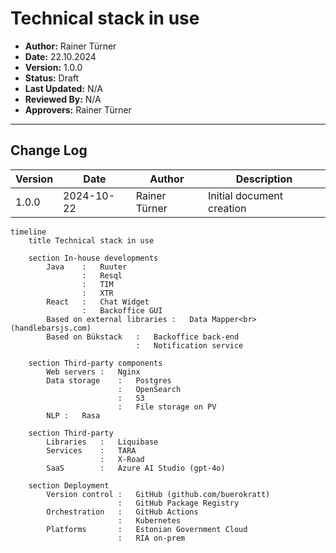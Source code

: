# Technical stack in use

- **Author:** Rainer Türner
- **Date:** 22.10.2024
- **Version:** 1.0.0
- **Status:** Draft
- **Last Updated:** N/A
- **Reviewed By:** N/A
- **Approvers:** Rainer Türner

---

## Change Log
| Version | Date       | Author     | Description                           |
|---------|------------|------------|---------------------------------------|
| 1.0.0   | 2024-10-22 | Rainer Türner     | Initial document creation             |


```mermaid
timeline
    title Technical stack in use

    section In-house developments
        Java    :   Ruuter
                :   Resql
                :   TIM
                :   XTR
        React   :   Chat Widget
                :   Backoffice GUI
        Based on external libraries :   Data Mapper<br>(handlebarsjs.com)
        Based on Bükstack   :   Backoffice back-end
                            :   Notification service

    section Third-party components
        Web servers :   Nginx
        Data storage    :   Postgres
                        :   OpenSearch
                        :   S3
                        :   File storage on PV
        NLP :   Rasa
    
    section Third-party
        Libraries   :   Liquibase
        Services    :   TARA
                    :   X-Road
        SaaS        :   Azure AI Studio (gpt-4o)
    
    section Deployment
        Version control :   GitHub (github.com/buerokratt)
                        :   GitHub Package Registry
        Orchestration   :   GitHub Actions
                        :   Kubernetes
        Platforms       :   Estonian Government Cloud
                        :   RIA on-prem
```
